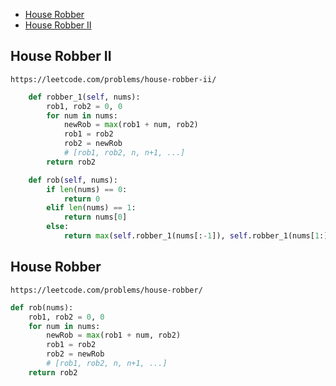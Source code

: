 + [House Robber](#ems/house-robber)
+ [House Robber II](#ems/house-robber-ii)
<!-----solution----->

## House Robber II

    https://leetcode.com/problems/house-robber-ii/

```python
    def robber_1(self, nums):
        rob1, rob2 = 0, 0
        for num in nums:
            newRob = max(rob1 + num, rob2)
            rob1 = rob2
            rob2 = newRob
            # [rob1, rob2, n, n+1, ...]
        return rob2

    def rob(self, nums):
        if len(nums) == 0:
            return 0
        elif len(nums) == 1:
            return nums[0]
        else:
            return max(self.robber_1(nums[:-1]), self.robber_1(nums[1:]))
```

## House Robber

    https://leetcode.com/problems/house-robber/

```python
def rob(nums):
    rob1, rob2 = 0, 0
    for num in nums:
        newRob = max(rob1 + num, rob2)
        rob1 = rob2
        rob2 = newRob
        # [rob1, rob2, n, n+1, ...]
    return rob2



```
